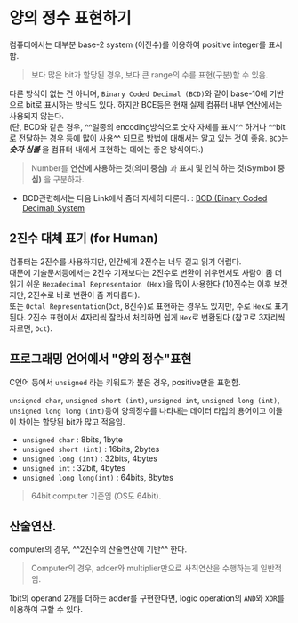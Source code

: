 # 양의 정수 표현하기

컴퓨터에서는 대부분 base-2 system (이진수)를 이용하여 positive integer를 표시함.

> 보다 많은 bit가 할당된 경우, 보다 큰 range의 수를 표현(구분)할 수 있음.

다른 방식이 없는 건 아니며, `Binary Coded Decimal (BCD)`와 같이 base-10에 기반으로 bit로 표시하는 방식도 있다. 하지만 BCE등은 현재 실제 컴퓨터 내부 연산에서는 사용되지 않는다.  
(단, BCD와 같은 경우, ^^일종의 encoding방식으로 숫자 자체를 표시^^ 하거나 ^^bit로 전달하는 경우 등에 많이 사용^^ 되므로 방법에 대해서는 알고 있는 것이 좋음. `BCD`는 ***숫자 심볼*** 을 컴퓨터 내에서 표현하는 데에는 좋은 방식이다.)

> Number를 **연산에 사용하는 것(의미 중심)** 과 **표시 및 인식 하는 것(Symbol 중심)** 을 구분하자.

* BCD관련해서는 다음 Link에서 좀더 자세히 다룬다. : [BCD (Binary Coded Decimal) System](./code_for_numbers.md)

## 2진수 대체 표기 (for Human)

컴퓨터는 2진수를 사용하지만, 인간에게 2진수는 너무 길고 읽기 어렵다.  
때문에 기술문서등에서는 2진수 기재보다는 2진수로 변환이 쉬우면서도 사람이 좀 더 읽기 쉬운 `Hexadecimal Representaion (Hex)`을 많이 사용한다 (10진수는 이후 보겠지만, 2진수로 바로 변환이 좀 까다롭다).  
또는 `Octal Representation`(`Oct`, 8진수)로 표현하는 경우도 있지만, 주로 `Hex`로 표기된다. 2진수 표현에서 4자리씩 잘라서 처리하면 쉽게 `Hex`로 변환된다 (참고로 3자리씩 자르면, `Oct`).


## 프로그래밍 언어에서 "양의 정수"표현

C언어 등에서 `unsigned` 라는 키워드가 붙은 경우, positive만을 표현함.

`unsigned char`, `unsigned short (int)`, `unsigned int`, `unsigned long (int)`, `unsigned long long (int)`등이 양의정수를 나타내는 데이터 타입의 용어이고 이들이 차이는 할당된 bit가 많고 적음임.


* `unsigned char` : 8bits, 1byte
* `unsigned short (int)` : 16bits, 2bytes
* `unsigned long (int)` : 32bits, 4bytes
* `unsigned int` : 32bit, 4bytes
* `unsigned long long(int)` : 64bits, 8bytes

> 64bit computer 기준임 (OS도 64bit).

## 산술연산.

computer의 경우, ^^2진수의 산술연산에 기반^^ 한다.

> Computer의 경우, adder와 multiplier만으로 사칙연산을 수행하는게 일반적임.

1bit의 operand 2개를 더하는 adder를 구현한다면, logic operation의 `AND`와 `XOR`를 이용하여 구할 수 있다.




